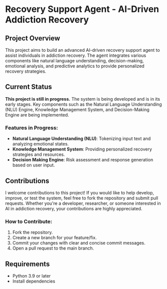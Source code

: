# Recovery Support Agent - AI-Driven Addiction Recovery

## Project Overview
This project aims to build an advanced AI-driven recovery support agent to assist individuals in addiction recovery. The agent integrates various components like natural language understanding, decision-making, emotional analysis, and predictive analytics to provide personalized recovery strategies.

## Current Status
**This project is still in progress.** The system is being developed and is in its early stages. Key components such as the Natural Language Understanding (NLU) Engine, Knowledge Management System, and Decision-Making Engine are being implemented.

### Features in Progress:
- **Natural Language Understanding (NLU)**: Tokenizing input text and analyzing emotional states.
- **Knowledge Management System**: Providing personalized recovery strategies and resources.
- **Decision Making Engine**: Risk assessment and response generation based on user input.

## Contributions
I welcome contributions to this project! If you would like to help develop, improve, or test the system, feel free to fork the repository and submit pull requests. Whether you're a developer, researcher, or someone interested in AI in addiction recovery, your contributions are highly appreciated.

### How to Contribute:
1. Fork the repository.
2. Create a new branch for your feature/fix.
3. Commit your changes with clear and concise commit messages.
4. Open a pull request to the main branch.

  ## Requirements

- Python 3.9 or later
- Install dependencies

